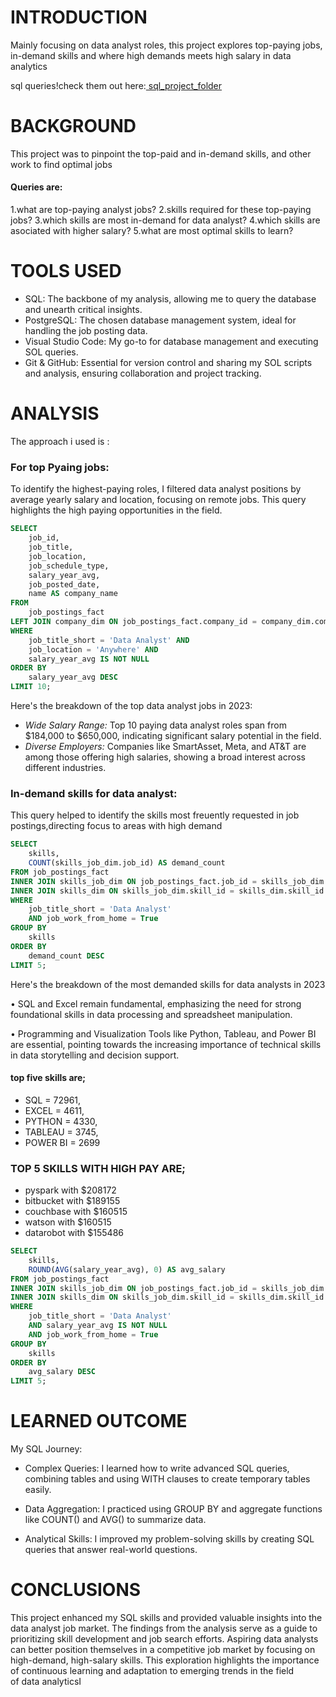 # INTRODUCTION
Mainly focusing on data analyst roles, this project explores top-paying jobs, in-demand skills and where high demands meets high salary in data analytics

sql queries!check them out here:[ sql_project_folder](/project_sql/)
# BACKGROUND
This project was to pinpoint the top-paid and in-demand skills, and other work to find optimal jobs

#### Queries are:
1.what are top-paying analyst jobs?
2.skills required for these top-paying jobs?
3.which skills are most in-demand for data analyst?
4.which skills are asociated with higher salary?
5.what are most optimal skills to learn?
# TOOLS USED
- SQL: The backbone of my analysis, allowing me to query the database and unearth critical insights.
- PostgreSQL: The chosen database management system, ideal for handling the job posting data.
- Visual Studio Code: My go-to for database management and executing
SOL queries.
- Git & GitHub: Essential for version control and sharing my SOL scripts and analysis, ensuring collaboration and project tracking.
# ANALYSIS
The approach i used is :
### For top Pyaing jobs:
To identify the highest-paying roles, I filtered data analyst positions by average yearly salary and location, focusing on remote jobs. This query highlights the high paying opportunities in the field.
```sql
SELECT	
	job_id,
	job_title,
	job_location,
	job_schedule_type,
	salary_year_avg,
	job_posted_date,
    name AS company_name
FROM
    job_postings_fact
LEFT JOIN company_dim ON job_postings_fact.company_id = company_dim.company_id
WHERE
    job_title_short = 'Data Analyst' AND 
    job_location = 'Anywhere' AND 
    salary_year_avg IS NOT NULL
ORDER BY
    salary_year_avg DESC
LIMIT 10;
```
Here's the breakdown of the top data analyst jobs in 2023:
- *Wide Salary Range:* Top 10 paying data analyst roles span from $184,000 to $650,000, indicating significant salary potential in the field.
- *Diverse Employers:* Companies like SmartAsset, Meta, and AT&T are among those offering high salaries, showing a broad interest across different industries.

### In-demand skills for data analyst:
This query helped to identify the skills most freuently requested in job postings,directing focus to areas with high demand
```sql
SELECT 
    skills,
    COUNT(skills_job_dim.job_id) AS demand_count
FROM job_postings_fact
INNER JOIN skills_job_dim ON job_postings_fact.job_id = skills_job_dim.job_id
INNER JOIN skills_dim ON skills_job_dim.skill_id = skills_dim.skill_id
WHERE
    job_title_short = 'Data Analyst' 
    AND job_work_from_home = True 
GROUP BY
    skills
ORDER BY
    demand_count DESC
LIMIT 5;
```
Here's the breakdown of the most demanded skills for data analysts in 2023

• SQL and Excel remain fundamental, emphasizing the need for strong foundational skills in data processing and spreadsheet manipulation.

• Programming and Visualization Tools like Python, Tableau, and Power BI are essential, pointing towards the increasing importance of technical skills in data storytelling and decision support.

#### top five skills are;
- SQL      = 72961,
- EXCEL    = 4611,
- PYTHON   = 4330,
- TABLEAU  = 3745,
- POWER BI = 2699

### TOP 5 SKILLS WITH HIGH PAY ARE;
- pyspark with $208172
- bitbucket with $189155
- couchbase with $160515
- watson with $160515
- datarobot with $155486

```SQL
SELECT 
    skills,
    ROUND(AVG(salary_year_avg), 0) AS avg_salary
FROM job_postings_fact
INNER JOIN skills_job_dim ON job_postings_fact.job_id = skills_job_dim.job_id
INNER JOIN skills_dim ON skills_job_dim.skill_id = skills_dim.skill_id
WHERE
    job_title_short = 'Data Analyst'
    AND salary_year_avg IS NOT NULL
    AND job_work_from_home = True 
GROUP BY
    skills
ORDER BY
    avg_salary DESC
LIMIT 5;
```

# LEARNED OUTCOME
My SQL Journey:

- Complex Queries: I learned how to write advanced SQL queries, combining tables and using WITH clauses to create temporary tables easily.

- Data Aggregation: I practiced using GROUP BY and aggregate functions like COUNT() and AVG() to summarize data.

- Analytical Skills: I improved my problem-solving skills by creating SQL queries that answer real-world questions.

# CONCLUSIONS
This project enhanced my SQL skills and provided valuable insights into the data analyst job market. The findings from the analysis serve as a guide to prioritizing skill development and job search efforts. Aspiring data analysts can better position themselves in a competitive job market by focusing on high-demand, high-salary skills. This exploration highlights the importance of continuous learning and adaptation to emerging trends in the field of data analyticsI